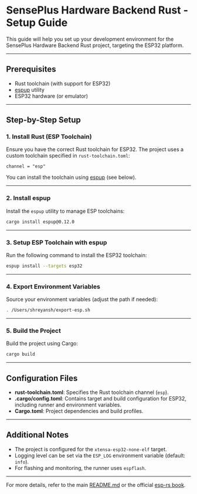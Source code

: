 # SensePlus Hardware Backend Rust - Setup Guide

This guide will help you set up your development environment for the SensePlus Hardware Backend Rust project, targeting the ESP32 platform.

---

## Prerequisites
- Rust toolchain (with support for ESP32)
- [espup](https://github.com/esp-rs/espup) utility
- ESP32 hardware (or emulator)

---

## Step-by-Step Setup

### 1. Install Rust (ESP Toolchain)
Ensure you have the correct Rust toolchain for ESP32. The project uses a custom toolchain specified in `rust-toolchain.toml`:

```
channel = "esp"
```

You can install the toolchain using [espup](https://github.com/esp-rs/espup) (see below).

---

### 2. Install espup
Install the `espup` utility to manage ESP toolchains:

```sh
cargo install espup@0.12.0
```

---

### 3. Setup ESP Toolchain with espup
Run the following command to install the ESP32 toolchain:

```sh
espup install --targets esp32
```

---

### 4. Export Environment Variables
Source your environment variables (adjust the path if needed):

```sh
. /Users/shreyansh/export-esp.sh
```

---

### 5. Build the Project
Build the project using Cargo:

```sh
cargo build
```

---

## Configuration Files
- **rust-toolchain.toml**: Specifies the Rust toolchain channel (`esp`).
- **.cargo/config.toml**: Contains target and build configuration for ESP32, including runner and environment variables.
- **Cargo.toml**: Project dependencies and build profiles.

---

## Additional Notes
- The project is configured for the `xtensa-esp32-none-elf` target.
- Logging level can be set via the `ESP_LOG` environment variable (default: `info`).
- For flashing and monitoring, the runner uses `espflash`.

---

For more details, refer to the main [README.md](./README.md) or the official [esp-rs book](https://esp-rs.github.io/book/).
